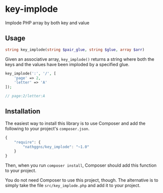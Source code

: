key-implode
===========

Implode PHP array by both key and value

## Usage

```php
string key_implode(string $pair_glue, string $glue, array $arr)
```

Given an associative array, `key_implode()` returns a string where both the keys and the values have been imploded by a specified glue.

```php
key_implode(':', '/', [
    'page' => 2,
    'letter' => 'A'
]);

// page:2/letter:A
```

## Installation

The easiest way to install this library is to use Composer and add the following to your project's `composer.json`.

```javascript
{
    "require": {
        "nathggns/key_implode": "~1.0"
    }
}
```

Then, when you run `composer install`, Composer should add this function to your project.

You do not need Composer to use this project, though. The alternative is to simply take the file `src/key_implode.php` and add it to your project.